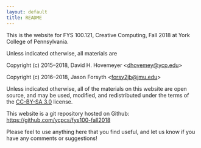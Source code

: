 ```yaml
---
layout: default
title: README
---
```


This is the website for FYS 100.121, Creative Computing, Fall 2018 at York College of
Pennsylvania.

Unless indicated otherwise, all materials are

Copyright (c) 2015&ndash;2018, David H. Hovemeyer &lt;<dhovemey@ycp.edu>&gt;

Copyright (c) 2016&ndash;2018, Jason Forsyth &lt;<forsy2jb@jmu.edu>&gt;

Unless indicated otherwise, all of the materials on this website
are open source, and may be used, modified, and redistributed
under the terms of the <a href="http://creativecommons.org/licenses/by-sa/3.0/us/">CC-BY-SA 3.0</a>
license.

This website is a git repository hosted on Github: <https://github.com/ycpcs/fys100-fall2018>

Please feel to use anything here that you find useful,
and let us know if you have any comments or suggestions!
